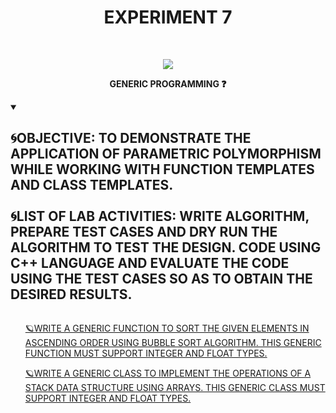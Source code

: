 <h1 align="center">EXPERIMENT 7</h1>
<!-- PROJECT LOGO -->
<br />
<p align="center">
  <a href="https://github.com/DHANOLA/CLASS-NOTIX/tree/root/SEMESTER%202/ADVANCED%20DATA%20STRUCTURES%20LAB/EXPERIMENT%207">
    <img src="https://media.giphy.com/media/Jsho2AKTd78Ls5f7wy/giphy.gif" >
  </a>

  

  <p align="center">
  <b>GENERIC PROGRAMMING ❓</b>
    <br />
   
  </p>
</p>

<!-- TABLE OF CONTENTS -->
<details open="open">
  <summary><h2 style="display: inline-block">🌀OBJECTIVE: TO DEMONSTRATE THE APPLICATION OF PARAMETRIC POLYMORPHISM WHILE WORKING WITH FUNCTION TEMPLATES
AND CLASS TEMPLATES. <br /> <br /> 🌀LIST OF LAB ACTIVITIES: WRITE ALGORITHM, PREPARE TEST CASES AND DRY RUN THE ALGORITHM TO TEST THE DESIGN. CODE USING C++ LANGUAGE AND EVALUATE THE CODE USING THE TEST CASES SO AS TO OBTAIN THE DESIRED RESULTS.</h2></summary>
  <ol>
 
<a href="https://github.com/DHANOLA/CLASS-NOTIX/blob/root/SEMESTER%202/ADVANCED%20DATA%20STRUCTURES%20LAB/EXPERIMENT%207/QUESTION 1.cpp" style="color: ">🪐WRITE A GENERIC FUNCTION TO SORT THE GIVEN ELEMENTS IN ASCENDING ORDER USING BUBBLE SORT ALGORITHM. THIS
GENERIC FUNCTION MUST SUPPORT INTEGER AND FLOAT TYPES.</a><br />

<a href="https://github.com/DHANOLA/CLASS-NOTIX/blob/root/SEMESTER%202/ADVANCED%20DATA%20STRUCTURES%20LAB/EXPERIMENT%207/QUESTION 2.cpp" style="color: ">🪐WRITE A GENERIC CLASS TO IMPLEMENT THE OPERATIONS OF A STACK DATA STRUCTURE USING ARRAYS. THIS GENERIC CLASS
MUST SUPPORT INTEGER AND FLOAT TYPES. </a><br />
   
   
     
    
  </ol>
</details>


  
